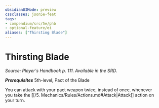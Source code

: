 ```yaml
---
obsidianUIMode: preview
cssclasses: json5e-feat
tags:
- compendium/src/5e/phb
- optional-feature/ei
aliases: ["Thirsting Blade"]
---
```

# Thirsting Blade
*Source: Player's Handbook p. 111. Available in the SRD.*  

***Prerequisites*** 5th-level, Pact of the Blade

You can attack with your pact weapon twice, instead of once, whenever you take the [[/5. Mechanics/Rules/Actions.md#Attack\|Attack]] action on your turn.